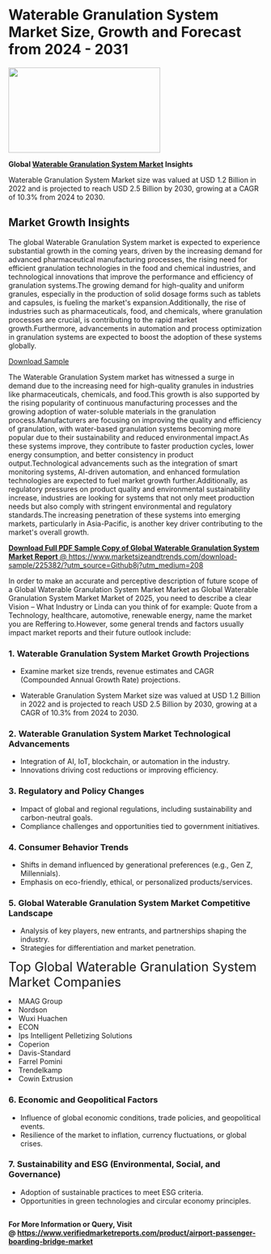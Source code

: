 <H1>Waterable Granulation System Market Size, Growth and Forecast from 2024 - 2031</H1><img class="aligncenter size-medium wp-image-584254" src="https://thirdeyenews.in/wp-content/uploads/2024/09/Global-Market-Research-300x168.jpeg" alt="" width="300" height="168" /><p><strong>Global&nbsp;<a href="https://www.marketsizeandtrends.com/download-sample/225382/?utm_source=Github8j?utm_medium=208">Waterable Granulation System Market</a> Insights</strong></p><p>Waterable Granulation System Market size was valued at USD 1.2 Billion in 2022 and is projected to reach USD 2.5 Billion by 2030, growing at a CAGR of 10.3% from 2024 to 2030.</p><p><h2>Market Growth Insights</h2> <p>The global Waterable Granulation System market is expected to experience substantial growth in the coming years, driven by the increasing demand for advanced pharmaceutical manufacturing processes, the rising need for efficient granulation technologies in the food and chemical industries, and technological innovations that improve the performance and efficiency of granulation systems.The growing demand for high-quality and uniform granules, especially in the production of solid dosage forms such as tablets and capsules, is fueling the market's expansion.Additionally, the rise of industries such as pharmaceuticals, food, and chemicals, where granulation processes are crucial, is contributing to the rapid market growth.Furthermore, advancements in automation and process optimization in granulation systems are expected to boost the adoption of these systems globally.</p> <p><a href="#">Download Sample</a></p> <p>The Waterable Granulation System market has witnessed a surge in demand due to the increasing need for high-quality granules in industries like pharmaceuticals, chemicals, and food.This growth is also supported by the rising popularity of continuous manufacturing processes and the growing adoption of water-soluble materials in the granulation process.Manufacturers are focusing on improving the quality and efficiency of granulation, with water-based granulation systems becoming more popular due to their sustainability and reduced environmental impact.As these systems improve, they contribute to faster production cycles, lower energy consumption, and better consistency in product output.Technological advancements such as the integration of smart monitoring systems, AI-driven automation, and enhanced formulation technologies are expected to fuel market growth further.Additionally, as regulatory pressures on product quality and environmental sustainability increase, industries are looking for systems that not only meet production needs but also comply with stringent environmental and regulatory standards.The increasing penetration of these systems into emerging markets, particularly in Asia-Pacific, is another key driver contributing to the market's overall growth.</p> <p><a href="#"></p><p><span class=""><strong>Download Full PDF Sample Copy of Global Waterable Granulation System Market Report</strong> @ <a href="https://www.marketsizeandtrends.com/download-sample/225382/?utm_source=Github8j?utm_medium=208" target="_blank">https://www.marketsizeandtrends.com/download-sample/225382/?utm_source=Github8j?utm_medium=208</a></span></p><p>In order to make an accurate and perceptive description of future scope of a Global&nbsp;Waterable Granulation System Market Market as Global&nbsp;Waterable Granulation System Market Market of 2025, you need to describe a clear Vision &ndash; What Industry or Linda can you think of for example: Quote from a Technology, healthcare, automotive, renewable energy, name the market you are Reffering to.However, some general trends and factors usually impact market reports and their future outlook include:</p><h3>1.&nbsp;<strong>Waterable Granulation System Market Growth Projections</strong></h3><ul><li>Examine market size trends, revenue estimates and CAGR (Compounded Annual Growth Rate) projections.</li><li><p>Waterable Granulation System Market size was valued at USD 1.2 Billion in 2022 and is projected to reach USD 2.5 Billion by 2030, growing at a CAGR of 10.3% from 2024 to 2030.</p></li></ul><h3>2.&nbsp;<strong>Waterable Granulation System Market Technological Advancements</strong></h3><ul><li>Integration of AI, IoT, blockchain, or automation in the industry.</li><li>Innovations driving cost reductions or improving efficiency.</li></ul><h3>3.&nbsp;<strong>Regulatory and Policy Changes</strong></h3><ul><li>Impact of global and regional regulations, including sustainability and carbon-neutral goals.</li><li>Compliance challenges and opportunities tied to government initiatives.</li></ul><h3>4.&nbsp;<strong>Consumer Behavior Trends</strong></h3><ul><li>Shifts in demand influenced by generational preferences (e.g., Gen Z, Millennials).</li><li>Emphasis on eco-friendly, ethical, or personalized products/services.</li></ul><h3>5.&nbsp;<strong>Global Waterable Granulation System Market Competitive Landscape</strong></h3><ul><li>Analysis of key players, new entrants, and partnerships shaping the industry.</li><li>Strategies for differentiation and market penetration.</li></ul><p data-pm-slice="1 1 []"><span style="color: inherit; font-family: inherit; font-size: 25px;">Top Global Waterable Granulation System Market Companies</span></p><div class="" data-test-id=""><p><li>MAAG Group</li><li> Nordson</li><li> Wuxi Huachen</li><li> ECON</li><li> Ips Intelligent Pelletizing Solutions</li><li> Coperion</li><li> Davis-Standard</li><li> Farrel Pomini</li><li> Trendelkamp</li><li> Cowin Extrusion</li></p></div><h3>6.&nbsp;<strong>Economic and Geopolitical Factors</strong></h3><ul><li>Influence of global economic conditions, trade policies, and geopolitical events.</li><li>Resilience of the market to inflation, currency fluctuations, or global crises.</li></ul><h3>7.&nbsp;<strong>Sustainability and ESG (Environmental, Social, and Governance)</strong></h3><ul><li>Adoption of sustainable practices to meet ESG criteria.</li><li>Opportunities in green technologies and circular economy principles.</li></ul><h2><strong style="font-size: 14px;">For More Information or Query, Visit @&nbsp;</strong><a style="background-color: #ffffff; font-size: 14px;" href="https://www.marketsizeandtrends.com/report/waterable-granulation-system-market/" target="_blank">https://www.verifiedmarketreports.com/product/airport-passenger-boarding-bridge-market</a></h2>